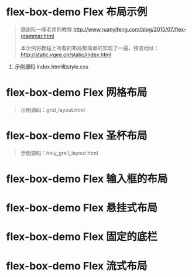 # flex-box-demo Flex 布局示例

> 感谢阮一峰老师的教程 http://www.ruanyifeng.com/blog/2015/07/flex-grammar.html
>
> 本示例将教程上所有的布局都简单的实现了一遍，预览地址：http://static.vgee.cn/static/index.html

1. 示例源码 index.html和style.css

# flex-box-demo Flex 网格布局
> 示例源码：grid_layout.html
# flex-box-demo Flex 圣杯布局
> 示例源码：holy_grail_layout.html
# flex-box-demo Flex 输入框的布局
# flex-box-demo Flex 悬挂式布局
# flex-box-demo Flex 固定的底栏
# flex-box-demo Flex 流式布局
